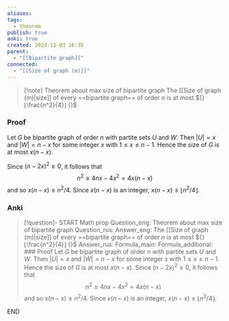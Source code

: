 ```yaml
---
aliases: 
tags:
  - theorem
publish: true
anki: true
created: 2023-11-03 16:35
parent:
  - "[[Bipartite graph]]"
connected:
  - "[[Size of graph (m)]]"
---
```

> [!note] Theorem about max size of bipartite graph
The [[Size of graph (m)|size]] of every ==bipartite graph== of order ${} n$ is at most ${} ⌊\frac{n^2}{4}⌋ {}$

### Proof
Let $G$ be bipartite graph of order $n$ with partite sets $U$ and $W.$ Then $|U|= x$ and $|W|= n- x$ for some integer $x$ with $1\leq x\leq n- 1.$ Hence the size of $G$ is at most $x(n-x). {}$

Since ${} (n-2x)^2\geq0$, it follows that
$$n^2\geq4nx-4x^2=4x(n-x)$$
and so $x(n-x)\leq n^2/4.$ Since $x(n-x)$ is an integer, $x(n-x)\leq\lfloor n^2/4\rfloor.$


### Anki
> [!question]-
START
Math prop
Question_eng: Theorem about max size of bipartite graph
Question_rus: 
Answer_eng: The [[Size of graph (m)|size]] of every ==bipartite graph== of order ${} n$ is at most ${} ⌊\frac{n^2}{4}⌋ {}$
Answer_rus: 
Formula_main: 
Formula_additional: ### Proof
Let $G$ be bipartite graph of order $n$ with partite sets $U$ and $W.$ Then $|U|= x$ and $|W|= n- x$ for some integer $x$ with $1\leq x\leq n- 1.$ Hence the size of $G$ is at most $x(n-x).$
Since $(n-2x)^2\geq0$, it follows that
$$n^2\geq4nx-4x^2=4x(n-x)$$
and so $x(n-x)\leq n^2/4.$ Since $x(n-x)$ is an integer, $x(n-x)\leq\lfloor n^2/4\rfloor.$
<!--ID: 1699170792069-->
END












